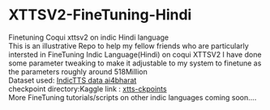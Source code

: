 # XTTSV2-FineTuning-Hindi
Finetuning Coqui xttsv2 on indic Hindi language<br>
This is an illustrative Repo to help my fellow friends who are particularly intersted in FineTuning Indic Language(Hindi) on coqui XTTSV2
I have done some parameter tweaking to make it adjustable to my system to finetune as the parameters roughly around 518Million<br>
Dataset used: [IndicTTS data ai4bharat](https://www.iitm.ac.in/donlab/indictts/database)<br>
checkpoint directory:Kaggle link :
[xtts-ckpoints](https://www.kaggle.com/models/sachinmohanty/xtts-ckpoints/pyTorch/v2/1)<br>
More FineTuning tutorials/scripts on other indic languages coming soon....
